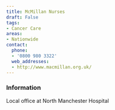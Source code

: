 ```yaml
---
title: McMillan Nurses
draft: False
tags:
- Cancer Care
areas:
- Nationwide
contact:
  phone:
  - '0800 980 3322'
  web_addresses:
  - http://www.macmillan.org.uk/
---
```


### Information
Local office at North Manchester Hospital